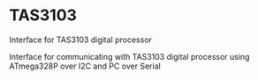 # TAS3103
Interface for TAS3103 digital processor

Interface for communicating with TAS3103 digital processor using ATmega328P over I2C and PC over Serial
